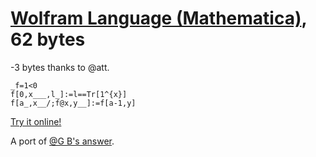 # [Wolfram Language (Mathematica)], 62 bytes

-3 bytes thanks to @att.

    _f=1<0
    f[0,x___,l_]:=l==Tr[1^{x}]
    f[a_,x__/;f@x,y__]:=f[a-1,y]

[Try it online!][TIO-ky2b04gd]

A port of [@G B's answer](https://codegolf.stackexchange.com/a/239887/9288).

[Wolfram Language (Mathematica)]: https://www.wolfram.com/wolframscript/
[TIO-ky2b04gd]: https://tio.run/##XU1BCsMgELznFUKgJ0Ncc0pbi0/oobdgJZRKA0kPIYcE8e12VaRpwdXZmXFm6pfXc@qX4dF7r42AMytMx@iqtaajVkcxCnGbO7jb1SmUeh20@mTkSjcdDMhVQDflr/PwXrqSVBdiiJSkVAdSy8JaRglztCAWEKQTVwRt@50mkjwaIAzaAdcGn0gGEyIeb8g4fUuBORZyHWRm35vSUjKPTJNKs20P9jb@K/1j5/wH "Wolfram Language (Mathematica) – Try It Online"